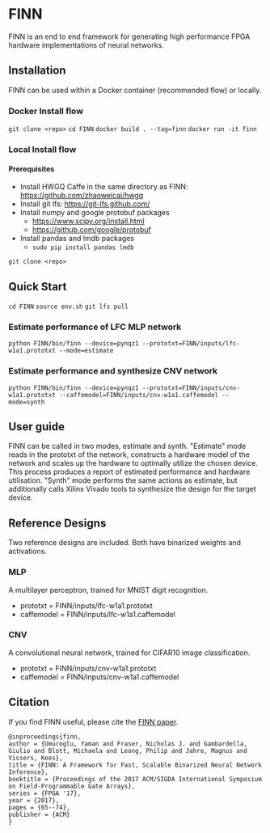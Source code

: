 # FINN

FINN is an end to end framework for generating high performance FPGA hardware implementations of neural networks. 

## Installation
FINN can be used within a Docker container (recommended flow) or locally.
### Docker Install flow

```git clone <repo>```
```cd FINN```
```docker build . --tag=finn```
```docker run -it finn```

### Local Install flow
#### Prerequisites

- Install HWGQ Caffe in the same directory as FINN: https://github.com/zhaoweicai/hwgq
- Install git lfs: https://git-lfs.github.com/
- Install numpy and google protobuf packages
    - https://www.scipy.org/install.html
    - https://github.com/google/protobuf
- Install pandas and lmdb packages
    - `sudo pip install pandas lmdb`

```git clone <repo>```

## Quick Start

```cd FINN```
```source env.sh```
```git lfs pull```

### Estimate performance of LFC MLP network

```python FINN/bin/finn --device=pynqz1 --prototxt=FINN/inputs/lfc-w1a1.prototxt --mode=estimate```

### Estimate performance and synthesize CNV network

```python FINN/bin/finn --device=pynqz1 --prototxt=FINN/inputs/cnv-w1a1.prototxt --caffemodel=FINN/inputs/cnv-w1a1.caffemodel --mode=synth```

## User guide

FINN can be called in two modes, estimate and synth. "Estimate" mode reads in the prototxt of the network, constructs a hardware model of the network and scales up the hardware to optimally utilize the chosen device. This process produces a report of estimated performance and hardware utilisation. "Synth" mode performs the same actions as estimate, but additionally calls Xilinx Vivado tools to synthesize the design for the target device.  


## Reference Designs

Two reference designs are included. Both have binarized weights and activations.

### MLP
A multilayer perceptron, trained for MNIST digit recognition. 

- prototxt = FINN/inputs/lfc-w1a1.prototxt
- caffemodel = FINN/inputs/lfc-w1a1.caffemodel

### CNV
A convolutional neural network, trained for CIFAR10 image classification.

- prototxt = FINN/inputs/cnv-w1a1.prototxt
- caffemodel = FINN/inputs/cnv-w1a1.caffemodel

## Citation
If you find FINN useful, please cite the [FINN paper](https://arxiv.org/abs/1612.07119).

    @inproceedings{finn,
    author = {Umuroglu, Yaman and Fraser, Nicholas J. and Gambardella, Giulio and Blott, Michaela and Leong, Philip and Jahre, Magnus and Vissers, Kees},
    title = {FINN: A Framework for Fast, Scalable Binarized Neural Network Inference},
    booktitle = {Proceedings of the 2017 ACM/SIGDA International Symposium on Field-Programmable Gate Arrays},
    series = {FPGA '17},
    year = {2017},
    pages = {65--74},
    publisher = {ACM}
    }

